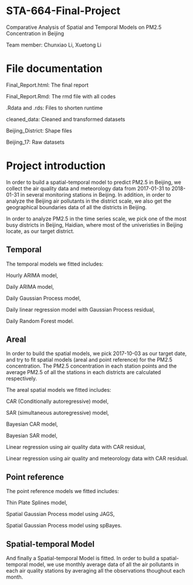 # STA-664-Final-Project
Comparative Analysis of Spatial and Temporal Models on PM2.5 Concentration in Beijing

Team member:
Chunxiao Li, Xuetong Li

# File documentation

Final_Report.html: The final report

Final_Report.Rmd: The rmd file with all codes

.Rdata and .rds: Files to shorten runtime

cleaned_data: Cleaned and transformed datasets

Beijing_District: Shape files

Beijing_17: Raw datasets

# Project introduction

In order to build a spatial-temporal model to predict PM2.5 in Beijing, we collect the air quality data and meteorology data from 2017-01-31 to 2018-01-31 in several monitoring stations in Beijing. In addition, in order to analyze the Beijing air pollutants in the district scale, we also get the geographical boundaries data of all the districts in Beijing.

In order to analyze PM2.5 in the time series scale, we pick one of the most busy districts in Beijing, Haidian, where most of the univeristies in Beijing locate, as our target district.

## Temporal

The temporal models we fitted includes:

Hourly ARIMA model, 

Daily ARIMA model, 

Daily Gaussian Process	model, 

Daily linear regression model with Gaussian Process residual, 

Daily Random Forest model.

## Areal

In order to build the spatial models, we pick 2017-10-03 as our target date, and try to fit spatial models (areal and point reference) for the PM2.5 concentration. The PM2.5 concentration in each station points and the average PM2.5 of all the stations in each districts are calculated respectively.

The areal spatial models we fitted includes:

CAR (Conditionally autoregressive) model,

SAR (simultaneous autoregressive) model,

Bayesian CAR model,

Bayesian SAR	model,

Linear regression using air quality data with CAR residual,

Linear regression using air quality and meteorology data with CAR residual.

## Point reference 

The point reference models we fitted includes:

Thin Plate Splines model,

Spatial Gaussian Process model using JAGS,

Spatial Gaussian Process model using spBayes.

## Spatial-temporal Model

And finally a Spatial-temporal Model is fitted. In order to build a spatial-temporal model, we use monthly average data of all the air pollutants in each air quality stations by averaging all the observations thoughout each month.

